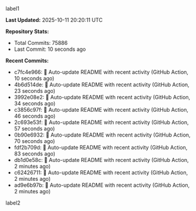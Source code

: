 
label1 
<!-- ACTIVITY_START -->
**Last Updated:** 2025-10-11 20:20:11 UTC

**Repository Stats:**
- Total Commits: 75886
- Last Commit: 10 seconds ago

**Recent Commits:**
- c7fc4e966: 🤖 Auto-update README with recent activity (GitHub Action, 10 seconds ago)
- 4b6d514de: 🤖 Auto-update README with recent activity (GitHub Action, 23 seconds ago)
- 3992e08e2: 🤖 Auto-update README with recent activity (GitHub Action, 34 seconds ago)
- c3856c97f: 🤖 Auto-update README with recent activity (GitHub Action, 46 seconds ago)
- 2c693e53f: 🤖 Auto-update README with recent activity (GitHub Action, 57 seconds ago)
- 0b90e6932: 🤖 Auto-update README with recent activity (GitHub Action, 70 seconds ago)
- fdf2b709d: 🤖 Auto-update README with recent activity (GitHub Action, 83 seconds ago)
- db1d0e58c: 🤖 Auto-update README with recent activity (GitHub Action, 2 minutes ago)
- c62426711: 🤖 Auto-update README with recent activity (GitHub Action, 2 minutes ago)
- ad9e6b97b: 🤖 Auto-update README with recent activity (GitHub Action, 2 minutes ago)
<!-- ACTIVITY_END -->

label2
